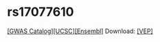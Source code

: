 # rs17077610

[[GWAS Catalog]](https://www.ebi.ac.uk/gwas/variants/rs17077610)[[UCSC]](https://genome.ucsc.edu/cgi-bin/hgTracks?position=chr13:83877056-84077056&addHighlight=hg19.chr13%3A123065528%2D123066028%23fcfcac&hgFind.matches=rs17077610&db=hg19)[[Ensembl]](https://grch37.ensembl.org/Homo_sapiens/Variation/Explore?r=13:83977056-83977056;v=rs17077610;vdb=variation)
Download: [[VEP]](rs17077610_vep.json.gz)

